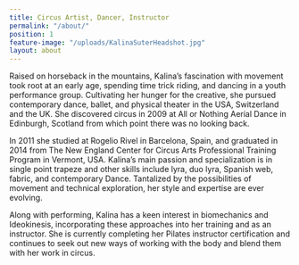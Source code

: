 ```yaml
---
title: Circus Artist, Dancer, Instructor
permalink: "/about/"
position: 1
feature-image: "/uploads/KalinaSuterHeadshot.jpg"
layout: about
---
```


Raised on horseback in the mountains, Kalina’s fascination with movement took root at an early age, spending time trick riding, and dancing in a youth performance group. Cultivating her hunger for the creative, she pursued contemporary dance, ballet, and physical theater in the USA, Switzerland and the UK. She discovered circus in 2009 at All or Nothing Aerial Dance in Edinburgh, Scotland from which point there was no looking back.

In 2011 she studied at Rogelio Rivel in Barcelona, Spain, and graduated in 2014 from The New England Center for Circus Arts Professional Training Program in Vermont, USA. Kalina’s main passion and specialization is in single point trapeze and other skills include lyra, duo lyra, Spanish web, fabric, and contemporary Dance. Tantalized by the possibilities of movement and technical exploration, her style and expertise are ever evolving.

Along with performing, Kalina has a keen interest in biomechanics and Ideokinesis, incorporating these approaches into her training and as an instructor. She is currently completing her Pilates instructor certification and continues to seek out new ways of working with the body and blend them with her work in circus.

